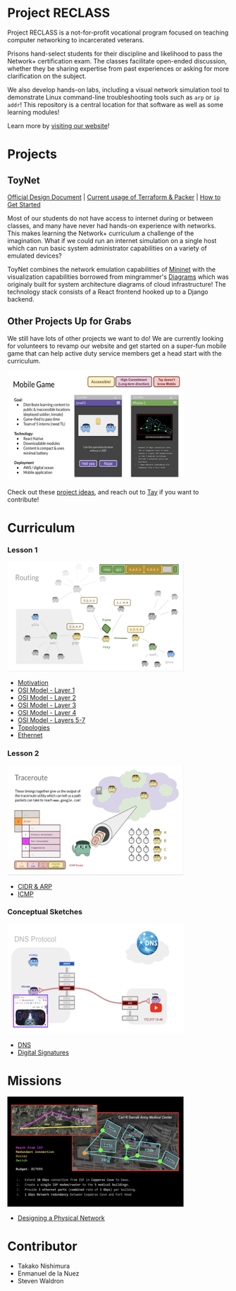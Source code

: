 # Project RECLASS

Project RECLASS is a not-for-profit vocational program focused on teaching computer networking to incarcerated veterans. 

Prisons hand-select students for their discipline and likelihood to pass the Network+ certification exam. The classes facilitate open-ended discussion, whether they be sharing expertise from past experiences or asking for more clarification on the subject.

We also develop hands-on labs, including a visual network simulation tool to demonstrate Linux command-line troubleshooting tools such as `arp` or `ip addr`! This repository is a central location for that software as well as some learning modules!

Learn more by [visiting our website](https://www.reclassltd.com)!

# Projects

## ToyNet

[Official Design Document](https://github.com/takakonishimura/project-reclass/blob/master/toynet/README.md) | [Current usage of Terraform & Packer](https://github.com/takakonishimura/project-reclass/blob/master/infra/toynet/README.md) | [How to Get Started](https://github.com/takakonishimura/project-reclass/blob/master/toynet/ONBOARDING.md)

Most of our students do not have access to internet during or between classes, and many have never had hands-on experience with networks. This makes learning the Network+ curriculum a challenge of the imagination. What if we could run an internet simulation on a single host which can run basic system administrator capabilities on a variety of emulated devices?

ToyNet combines the network emulation capabilities of [Mininet](https://github.com/mininet/mininet) with the visualization capabilities borrowed from mingrammer's [Diagrams](https://github.com/mingrammer/diagrams) which was originaly built for system architecture diagrams of cloud infrastructure! The technology stack consists of a React frontend hooked up to a Django backend.

## Other Projects Up for Grabs

We still have lots of other projects we want to do! We are currently looking for volunteers to revamp our website and get started on a super-fun mobile game that can help active duty service members get a head start with the curriculum.

<kbd> <img src="/images/projectidea_mobilegame.png" height=250 width=400/> </kbd>

Check out these [project ideas](https://docs.google.com/presentation/d/1HbHX3fKuG7k29GI0qZmr_EwTkXLa7rXTcQkzSnAAVvM/edit?usp=sharing), and reach out to [Tay](https://www.linkedin.com/in/takakonishimura/) if you want to contribute!

# Curriculum

### Lesson 1
<kbd> <img src="/images/curriculum_tcpip.png" height=250 width=400/> </kbd>

* [Motivation](https://docs.google.com/presentation/d/1nPn9-x084IkWfUkYTADpa7UBuvugRWMr0vZFDOvDxSE/edit?usp=sharing)
* [OSI Model - Layer 1](https://docs.google.com/presentation/d/1kW0q9nSdCVy13571qeL9lkHH2Kh7uUr3mG4sjzSLHNM/edit?usp=sharing)
* [OSI Model - Layer 2](https://docs.google.com/presentation/d/158IbM7JtfA8nysjwBKO1LGaoWJnFE9U7V0h2oMHBn5s/edit?usp=sharing)
* [OSI Model - Layer 3](https://docs.google.com/presentation/d/1q0lIWJ30Is69ZYEHO2EpVDYBfyJX9ZU5vUkmtVMPBco/edit?usp=sharing)
* [OSI Model - Layer 4](https://docs.google.com/presentation/d/1OJms8_PDfjXeioJWyKMsEXlM-F2tYXNLWB7zg6r7u3c/edit?usp=sharing)
* [OSI Model - Layers 5-7](https://docs.google.com/presentation/d/1YTSIraYt5Md32wzwyfd9sdlo3a6dnA_XC98egMnsWyY/edit?usp=sharing)
* [Topologies](https://docs.google.com/presentation/d/1DlQ4Yp_JVCewlopG2UI4_tlp29diwfzPTUKRMmyhXEY/edit?usp=sharing)
* [Ethernet](https://docs.google.com/presentation/d/1GzojYw-sG3E9R6csR61zESMA26fJFK_3FasYG-Ok7_o/edit?usp=sharing)

### Lesson 2
<kbd> <img src="/images/curriculum_icmp.png" height=250 width=400/> </kbd>

* [CIDR & ARP](https://docs.google.com/presentation/d/1FdFrl565odk45nBlvgMh3zVLkWaSMrjy-wsZpgBb0hw/edit?usp=sharing)
* [ICMP](https://docs.google.com/presentation/d/1mio4J6XV2vNstiRLByvIS_viKaDUgCO6HKCNDNlwIWU/edit?usp=sharing)

### Conceptual Sketches
<kbd> <img src="/images/curriculum_dns.png" height=250 width=400/> </kbd>

* [DNS](https://docs.google.com/presentation/d/1iaJzNIKesXUqTu_Sn9yjnCJrREQxdfRPStbdiLqCWR0/edit?usp=sharing)
* [Digital Signatures](https://docs.google.com/presentation/d/1MBAgkKAzT1oNOBgz_y9JNEzEDG8Ctej0e7yZ8ol4LJk/edit?usp=sharing)

# Missions
<kbd> <img src="/images/curriculum_mission.png" height=250 width=400/> </kbd>

* [Designing a Physical Network](https://docs.google.com/presentation/d/1fpG_s0Pqr4XgWSZrYC2FtDH_dzbDq5GSbDORqG25Igc/edit?usp=sharing)

# Contributor

* Takako Nishimura
* Enmanuel de la Nuez
* Steven Waldron 